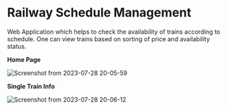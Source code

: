 # Railway Schedule Management

Web Application which helps to check the availability of trains according to schedule.
One can view trains based on sorting of price and availability status.

**Home Page**

![Screenshot from 2023-07-28 20-05-59](https://github.com/yashB-2002/15320802720/assets/86493014/fa1f515b-0882-42e6-816a-e760c712fc8b)



**Single Train Info**

![Screenshot from 2023-07-28 20-06-12](https://github.com/yashB-2002/15320802720/assets/86493014/bf0819dd-a891-406d-8386-a8c26f94bed6)

